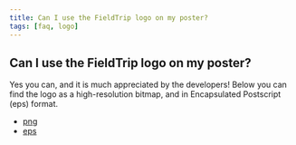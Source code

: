 ```yaml
---
title: Can I use the FieldTrip logo on my poster?
tags: [faq, logo]
---
```


## Can I use the FieldTrip logo on my poster?

Yes you can, and it is much appreciated by the developers! Below you can find the logo as a high-resolution bitmap, and in Encapsulated Postscript (eps) format.

- [png](/assets/img/fieldtriplogo.png)
- [eps](/assets/img/fieldtriplogo.eps)
